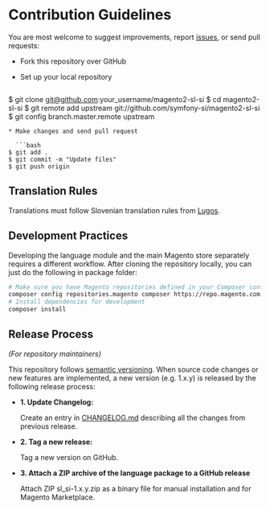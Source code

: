 # Contribution Guidelines

You are most welcome to suggest improvements, report
[issues](https://github.com/symfony-si/magento2-sl-si/issues), or send pull
requests:

* Fork this repository over GitHub
* Set up your local repository

  ```bash
$ git clone git@github.com:your_username/magento2-sl-si
$ cd magento2-sl-si
$ git remote add upstream git://github.com/symfony-si/magento2-sl-si
$ git config branch.master.remote upstream
```
* Make changes and send pull request

  ```bash
$ git add .
$ git commit -m "Update files"
$ git push origin
```


## Translation Rules

Translations must follow Slovenian translation rules from
[Lugos](https://wiki.lugos.si/slovenjenje:pravila).


## Development Practices

Developing the language module and the main Magento store separately requires
a different workflow. After cloning the repository locally, you can just do the
following in package folder:

```bash
# Make sure you have Magento repositories defined in your Composer configuration
composer config repositories.magento composer https://repo.magento.com --global
# Install dependencies for development
composer install
```


## Release Process

*(For repository maintainers)*

This repository follows [semantic versioning](http://semver.org). When source
code changes or new features are implemented, a new version (e.g. 1.x.y) is
released by the following release process:

* **1. Update Changelog:**

  Create an entry in [CHANGELOG.md](CHANGELOG.md) describing all the changes
  from previous release.

* **2. Tag a new release:**

  Tag a new version on GitHub.

* **3. Attach a ZIP archive of the language package to a GitHub release**

  Attach ZIP sl_si-1.x.y.zip as a binary file for manual installation and for
  Magento Marketplace.
